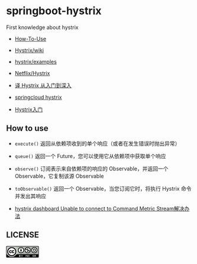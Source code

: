 # springboot-hystrix
First knowledge about hystrix

- [How-To-Use](https://github.com/Netflix/Hystrix/wiki/How-To-Use)
- [Hystrix/wiki](https://github.com/Netflix/Hystrix/wiki)
- [hystrix/examples](https://github.com/Netflix/Hystrix/tree/master/hystrix-examples/src/main/java/com/netflix/hystrix/examples)
- [Netflix/Hystrix](https://github.com/Netflix/Hystrix)

- [译 Hystrix 从入门到深入](https://blog.csdn.net/lemon89/article/details/80460876)
- [springcloud hystrix](https://blog.csdn.net/liaokailin/article/details/51339357)
- [Hystrix入门](http://fobject.iteye.com/blog/2337582)

## How to use

- `execute()` 返回从依赖项收到的单个响应（或者在发生错误时抛出异常）
- `queue()` 返回一个 Future，您可以使用它从依赖项中获取单个响应 
- `observe()` 订阅表示来自依赖项的响应的 Observable，并返回一个 Observable，它复制该源 Observable
- `toObservable()` 返回一个 Observable，当您订阅它时，将执行 Hystrix 命令并发出其响应

- [hystrix dashboard Unable to connect to Command Metric Stream解决办法](https://www.cnblogs.com/mark7/p/8920288.html)

## LICENSE

![](LICENSE.png)